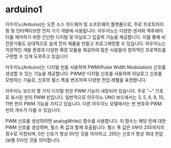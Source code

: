 # arduino1
아두이노(Arduino)는 오픈 소스 하드웨어 및 소프트웨어 플랫폼으로, 주로 프로토타이핑 및 인터랙티브한 전자 기기 개발에 사용됩니다. 
아두이노는 다양한 센서와 액추에이터를 제어하기 위한 간단한 디지털 및 아날로그 입출력 기능을 제공합니다. 
이를 통해 비전문가들도 상대적으로 쉽게 전자 제품을 만들고 프로그래밍할 수 있습니다. 
아두이노는 직관적인 개발 환경과 다양한 확장 모듈을 제공하여 많은 사람들이 창의적인 프로젝트를 구현할 수 있게 도와주고 있습니다

아두이노(Arduino)는 디지털 핀을 사용하여 PWM(Pulse Width Modulation) 신호를 생성할 수 있는 기능을 제공합니다. 
PWM은 디지털 신호를 사용하여 아날로그 신호를 모방하는 기술로, 신호의 펄스 폭을 변조하여 다양한 전압 레벨을 표현합니다.

아두이노 보드의 몇 가지 디지털 핀은 PWM 기능이 내장되어 있습니다. 
주로 "~" 기호로 표시된 핀이 PWM 핀입니다. 
일반적으로 아두이노 UNO 보드에서는 3, 5, 6, 9, 10, 11번 핀이 PWM 기능을 가지고 있습니다. 
다른 아두이노 모델에서는 핀 번호와 PWM 핀의 개수가 다를 수 있습니다.

PWM 신호를 생성하려면 analogWrite() 함수를 사용합니다. 
이 함수는 해당 핀에 대한 PWM 신호를 생성하며, 펄스 폭 값과 함께 호출됩니다. 펄스 폭 값은 0부터 255까지의 정수로 지정되며, 0은 신호가 항상 0V인 것을 의미하고, 255는 신호가 항상 최대 전압(보통 5V)인 것을 의미합니다.
